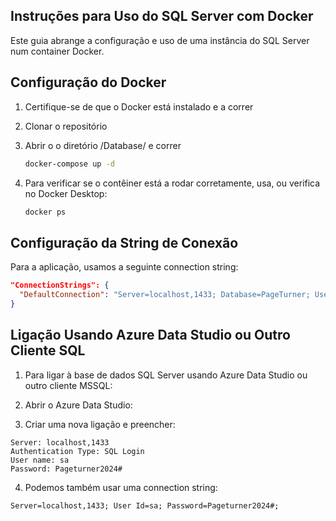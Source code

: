 ## Instruções para Uso do SQL Server com Docker

Este guia abrange a configuração e uso de uma instância do SQL Server num container Docker.

## Configuração do Docker

1. Certifique-se de que o Docker está instalado e a correr

2. Clonar o repositório 

3. Abrir o o diretório /Database/ e correr 

    ```bash
    docker-compose up -d
    ```

4. Para verificar se o contêiner está a rodar corretamente, usa, ou verifica no Docker Desktop:

    ```bash
    docker ps
    ```

## Configuração da String de Conexão

Para a aplicação, usamos a seguinte connection string:

```json
"ConnectionStrings": {
  "DefaultConnection": "Server=localhost,1433; Database=PageTurner; User Id=sa; Password=Pageturner2024#;"
}
```

## Ligação Usando Azure Data Studio ou Outro Cliente SQL
1. Para ligar à base de dados SQL Server usando Azure Data Studio ou outro cliente MSSQL:

2. Abrir o Azure Data Studio:

3. Criar uma nova ligação e preencher:
```
Server: localhost,1433
Authentication Type: SQL Login
User name: sa
Password: Pageturner2024#
```

4. Podemos também usar uma connection string:
```
Server=localhost,1433; User Id=sa; Password=Pageturner2024#;
```

